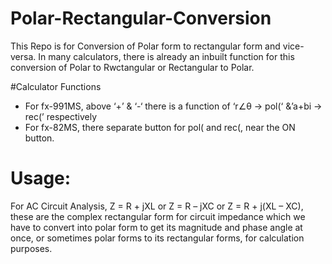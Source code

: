 # Polar-Rectangular-Conversion

This Repo is for Conversion of Polar form to rectangular form and vice-versa.
In many calculators, there is already an inbuilt function for this conversion of Polar to Rwctangular or Rectangular to Polar.

#Calculator Functions

- For fx-991MS, above ‘+’ & ‘-‘ there is a function of ‘r∠θ -> pol(‘ &’a+bi -> rec(’ respectively
- For fx-82MS, there separate button for pol( and  rec(, near the ON button.

# Usage:

For AC Circuit Analysis, Z = R + jXL or Z = R – jXC or Z = R + j(XL – XC), these are the complex rectangular form for circuit impedance which we have to convert into polar form to get its magnitude and phase angle at once, or sometimes polar forms to its rectangular forms, for calculation purposes. 
